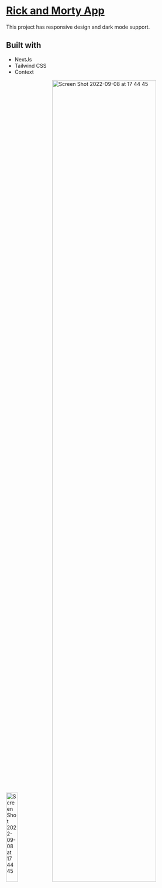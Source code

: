 # [Rick and Morty App](https://rick-and-morty-senaoz.vercel.app)

This project has responsive design and dark mode support.

## Built with
* NextJs
* Tailwind CSS
* Context

<img width="25%" alt="Screen Shot 2022-09-08 at 17 44 45" src="https://user-images.githubusercontent.com/66164676/189153623-a93d22cf-f14a-4397-a337-94e310127766.jpg"><img width="75%" alt="Screen Shot 2022-09-08 at 17 44 45" src="https://user-images.githubusercontent.com/66164676/189153637-20e9a9c0-21a4-4bdb-a7da-5e6d4f02e997.png">
